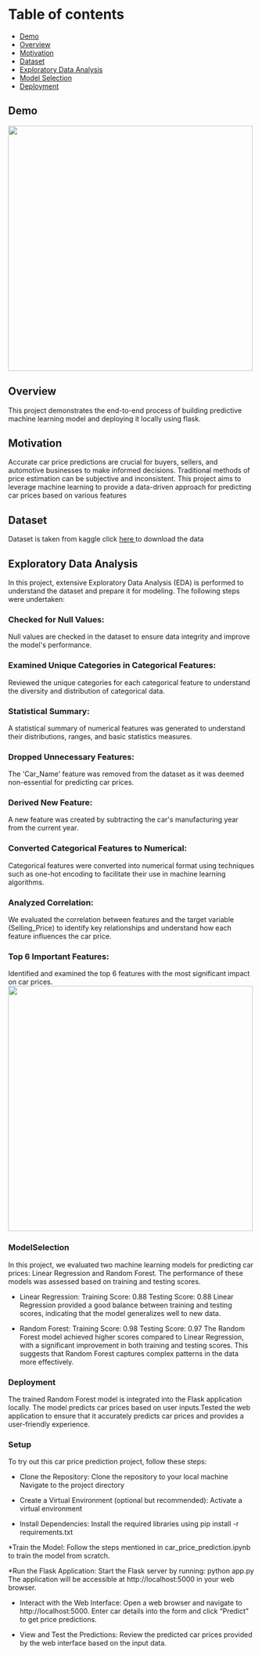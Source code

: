 # Table of contents
* [Demo](Demo)
* [Overview](Overview)
* [Motivation](Motivation)
* [Dataset](Dataset)
* [Exploratory Data Analysis](ExploratoryDataAnalysis)
* [Model Selection](ModelSelection)
* [Deployment](Deployment)
## Demo
<img src="https://github.com/user-attachments/assets/be88382e-d2a2-4454-a4d5-9191bb763d7e" width="500" />

## Overview
This project demonstrates the end-to-end process of building predictive machine learning model and deploying it locally using flask. 

## Motivation
Accurate car price predictions are crucial for buyers, sellers, and automotive businesses to make informed decisions. Traditional methods of price estimation can be subjective and inconsistent. This project aims to leverage machine learning to provide a data-driven approach for predicting car prices based on various features

## Dataset
Dataset is taken from kaggle click [here ](https://www.kaggle.com/datasets/nehalbirla/vehicle-dataset-from-cardekho) to download the data

## Exploratory Data Analysis

In this project, extensive Exploratory Data Analysis (EDA) is performed to understand the dataset and prepare it for modeling. The following steps were undertaken:

### Checked for Null Values:
Null values are checked in the dataset to ensure data integrity and improve the model's performance.

### Examined Unique Categories in Categorical Features:
Reviewed the unique categories for each categorical feature to understand the diversity and distribution of categorical data.

### Statistical Summary:
A statistical summary of numerical features was generated to understand their distributions, ranges, and basic statistics measures. 

### Dropped Unnecessary Features:
The 'Car_Name' feature was removed from the dataset as it was deemed non-essential for predicting car prices.

### Derived New Feature:
A new feature was created by subtracting the car's manufacturing year from the current year.

### Converted Categorical Features to Numerical:
Categorical features were converted into numerical format using techniques such as one-hot encoding to facilitate their use in machine learning algorithms.

### Analyzed Correlation:
We evaluated the correlation between features and the target variable (Selling_Price) to identify key relationships and understand how each feature influences the car price.

### Top 6 Important Features:
Identified and examined the top 6 features with the most significant impact on car prices. 
<img src="https://github.com/user-attachments/assets/4a08fc7c-23e8-4feb-a82e-d3a6f7a3c724" width="500" />

### ModelSelection
In this project, we evaluated two machine learning models for predicting car prices: Linear Regression and Random Forest. The performance of these models was assessed based on training and testing scores.

* Linear Regression:
Training Score: 0.88
Testing Score: 0.88
Linear Regression provided a good balance between training and testing scores, indicating that the model generalizes well to new data.

* Random Forest:
Training Score: 0.98
Testing Score: 0.97
The Random Forest model achieved higher scores compared to Linear Regression, with a significant improvement in both training and testing scores. This suggests that Random Forest captures complex patterns in the data more effectively.

### Deployment
The trained Random Forest model is integrated into the Flask application locally. The model predicts car prices based on user inputs.Tested the web application to ensure that it accurately predicts car prices and provides a user-friendly experience.

### Setup 
To try out this car price prediction project, follow these steps:

* Clone the Repository:
Clone the repository to your local machine
Navigate to the project directory

* Create a Virtual Environment (optional but recommended):
Activate a virtual environment

* Install Dependencies:
Install the required libraries using
pip install -r requirements.txt

*Train the Model:
Follow the steps mentioned in car_price_prediction.ipynb to train the model from scratch.

*Run the Flask Application:
Start the Flask server by running: python app.py
The application will be accessible at http://localhost:5000 in your web browser.

* Interact with the Web Interface:
Open a web browser and navigate to http://localhost:5000.
Enter car details into the form and click “Predict” to get price predictions.

* View and Test the Predictions:
 Review the predicted car prices provided by the web interface based on the input data.




